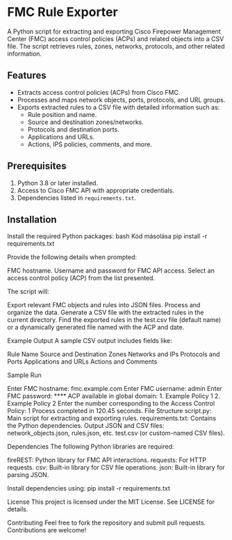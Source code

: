 # FMC Rule Exporter

A Python script for extracting and exporting Cisco Firepower Management Center (FMC) access control policies (ACPs) and related objects into a CSV file. The script retrieves rules, zones, networks, protocols, and other related information.
## Features

- Extracts access control policies (ACPs) from Cisco FMC.
- Processes and maps network objects, ports, protocols, and URL groups.
- Exports extracted rules to a CSV file with detailed information such as:
  - Rule position and name.
  - Source and destination zones/networks.
  - Protocols and destination ports.
  - Applications and URLs.
  - Actions, IPS policies, comments, and more.

## Prerequisites

1. Python 3.8 or later installed.
2. Access to Cisco FMC API with appropriate credentials.
3. Dependencies listed in `requirements.txt`.

## Installation

Install the required Python packages:
bash
Kód másolása
pip install -r requirements.txt

Provide the following details when prompted:

FMC hostname.
Username and password for FMC API access.
Select an access control policy (ACP) from the list presented.

The script will:

Export relevant FMC objects and rules into JSON files.
Process and organize the data.
Generate a CSV file with the extracted rules in the current directory.
Find the exported rules in the test.csv file (default name) or a dynamically generated file named with the ACP and date.

Example Output
A sample CSV output includes fields like:

Rule Name
Source and Destination Zones
Networks and IPs
Protocols and Ports
Applications and URLs
Actions and Comments


Sample Run

Enter FMC hostname: fmc.example.com
Enter FMC username: admin
Enter FMC password: ****
ACP available in global domain:
    1. Example Policy 1
    2. Example Policy 2
Enter the number corresponding to the Access Control Policy: 1
Process completed in 120.45 seconds.
File Structure
script.py: Main script for extracting and exporting rules.
requirements.txt: Contains the Python dependencies.
Output JSON and CSV files:
network_objects.json, rules.json, etc.
test.csv (or custom-named CSV files).

Dependencies
The following Python libraries are required:

fireREST: Python library for FMC API interactions.
requests: For HTTP requests.
csv: Built-in library for CSV file operations.
json: Built-in library for parsing JSON.

Install dependencies using:
pip install -r requirements.txt

License
This project is licensed under the MIT License. See LICENSE for details.

Contributing
Feel free to fork the repository and submit pull requests. Contributions are welcome!
